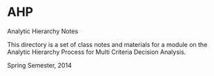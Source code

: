 AHP
===

Analytic Hierarchy Notes

This directory is a set of class notes and materials for a module on the Analytic Hierarchy Process for Multi Criteria Decision Analysis.

Spring Semester, 2014

